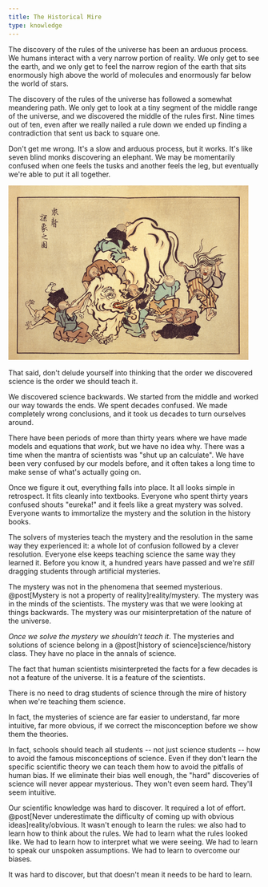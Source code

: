```yaml
---
title: The Historical Mire
type: knowledge
---
```

The discovery of the rules of the universe has been an arduous process. We humans interact with a very narrow portion of reality. We only get to see the earth, and we only get to feel the narrow region of the earth that sits enormously high above the world of molecules and enormously far below the world of stars.

The discovery of the rules of the universe has followed a somewhat meandering path. We only get to look at a tiny segment of the middle range of the universe, and we discovered the middle of the rules first. Nine times out of ten, even after we really nailed a rule down we ended up finding a contradiction that sent us back to square one.

Don't get me wrong. It's a slow and arduous process, but it works. It's like seven blind monks discovering an elephant. We may be momentarily confused when one feels the tusks and another feels the leg, but eventually we're able to put it all together.

![Seven Blind Monks and an Elephant](/images/elephant.png)

That said, don't delude yourself into thinking that the order we discovered science is the order we should teach it.

We discovered science backwards. We started from the middle and worked our way towards the ends. We spent decades confused. We made completely wrong conclusions, and it took us decades to turn ourselves around.

There have been periods of more than thirty years where we have made models and equations that *work*, but we have no idea why. There was a time when the mantra of scientists was "shut up an calculate". We have been very confused by our models before, and it often takes a long time to make sense of what's actually going on.

Once we figure it out, everything falls into place. It all looks simple in retrospect. It fits cleanly into textbooks. Everyone who spent thirty years confused shouts "eureka!" and it feels like a great mystery was solved. Everyone wants to immortalize the mystery and the solution in the history books.

The solvers of mysteries teach the mystery and the resolution in the same way they experienced it: a whole lot of confusion followed by a clever resolution. Everyone else keeps teaching science the same way they learned it. Before you know it, a hundred years have passed and we're *still* dragging students through artificial mysteries.

The mystery was not in the phenomena that seemed mysterious. @post[Mystery is not a property of reality]reality/mystery. The mystery was in the minds of the scientists. The mystery was that we were looking at things backwards. The mystery was our misinterpretation of the nature of the universe.

*Once we solve the mystery we shouldn't teach it*. The mysteries and solutions of science belong in a @post[history of science]science/history class. They have no place in the annals of science.

The fact that human scientists misinterpreted the facts for a few decades is not a feature of the universe. It is a feature of the scientists.

There is no need to drag students of science through the mire of history when we're teaching them science.

In fact, the mysteries of science are far easier to understand, far more intuitive, far more obvious, if we correct the misconception before we show them the theories.

In fact, schools should teach all students -- not just science students -- how to avoid the famous misconceptions of science. Even if they don't learn the specific scientific theory we can teach them how to avoid the pitfalls of human bias. If we eliminate their bias well enough, the "hard" discoveries of science will never appear mysterious. They won't even seem hard. They'll seem intuitive.

Our scientific knowledge was hard to discover. It required a lot of effort. @post[Never underestimate the difficulty of coming up with obvious ideas]reality/obvious. It wasn't enough to learn the rules: we also had to learn how to think about the rules. We had to learn what the rules looked like. We had to learn how to interpret what we were seeing. We had to learn to speak our unspoken assumptions. We had to learn to overcome our biases.

It was hard to discover, but that doesn't mean it needs to be hard to learn.
